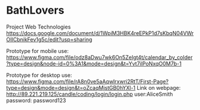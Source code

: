 # BathLovers #
Project Web Technologies
https://docs.google.com/document/d/1WpiM3HBK4reEPkP1d7sKbqN04VWrOIICbnikFev1g5c/edit?usp=sharing 

Prototype for mobile use:\
https://www.figma.com/file/odz8aDwu7wk6On5ZeIgt4t/calendar_by_colder?type=design&node-id=0%3A1&mode=design&t=Yvt7ilPoNxqO0M7b-1 

Prototype for desktop use:\
https://www.figma.com/file/rA8n0ve5aAqwIrxwri2RtT/First-Page?type=design&mode=design&t=oZcaqMjstGB0hYXl-1
Link on webpage:
http://89.221.219.125/candle/coding/login/login.php
user:AliceSmith
password: password123
